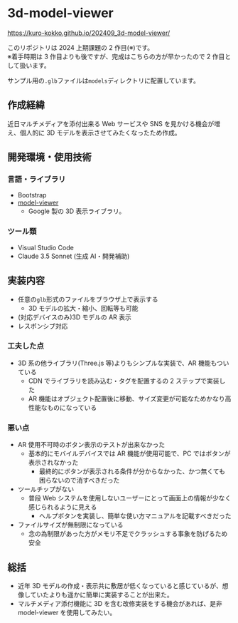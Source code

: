 # 3d-model-viewer

<https://kuro-kokko.github.io/202409_3d-model-viewer/>

このリポジトリは 2024 上期課題の 2 作目(※)です。  
※着手時期は 3 作目よりも後ですが、完成はこちらの方が早かったので 2 作目として扱います。

サンプル用の`.glb`ファイルは`models`ディレクトリに配置しています。

## 作成経緯

近日マルチメディアを添付出来る Web サービスや SNS を見かける機会が増え、個人的に 3D モデルを表示させてみたくなったため作成。

## 開発環境・使用技術

### 言語・ライブラリ

- Bootstrap
- [model-viewer](https://modelviewer.dev/)
  - Google 製の 3D 表示ライブラリ。

### ツール類

- Visual Studio Code
- Claude 3.5 Sonnet (生成 AI・開発補助)

## 実装内容

- 任意の`glb`形式のファイルをブラウザ上で表示する
  - 3D モデルの拡大・縮小、回転等も可能
- (対応デバイスのみ)3D モデルの AR 表示
- レスポンシブ対応

### 工夫した点

- 3D 系の他ライブラリ(Three.js 等)よりもシンプルな実装で、AR 機能もついている
  - CDN でライブラリを読み込む・タグを配置するの 2 ステップで実装した
  - AR 機能はオブジェクト配置後に移動、サイズ変更が可能なためかなり高性能なものになっている

### 悪い点

- AR 使用不可時のボタン表示のテストが出来なかった
  - 基本的にモバイルデバイスでは AR 機能が使用可能で、PC ではボタンが表示されなかった
    - 最終的にボタンが表示される条件が分からなかった、かつ無くても困らないので消すべきだった
- ツールチップがない
  - 普段 Web システムを使用しないユーザーにとって画面上の情報が少なく感じられるように見える
    - ヘルプボタンを実装し、簡単な使い方マニュアルを記載すべきだった
- ファイルサイズが無制限になっている
  - 念の為制限があった方がメモリ不足でクラッシュする事象を防げるため安全

## 総括

- 近年 3D モデルの作成・表示共に敷居が低くなっていると感じているが、想像していたよりも遥かに簡単に実装することが出来た。
- マルチメディア添付機能に 3D を含む改修実装をする機会があれば、是非 model-viewer を使用してみたい。
